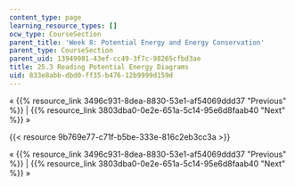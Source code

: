 ```yaml
---
content_type: page
learning_resource_types: []
ocw_type: CourseSection
parent_title: 'Week 8: Potential Energy and Energy Conservation'
parent_type: CourseSection
parent_uid: 13949981-43ef-cc49-3f7c-98265cfbd3ae
title: 25.3 Reading Potential Energy Diagrams
uid: 833e8abb-dbd0-ff35-b476-12b9999d159d
---
```


« {{% resource_link 3496c931-8dea-8830-53e1-af54069ddd37 "Previous" %}} | {{% resource_link 3803dba0-0e2e-651a-5c14-95e6d8faab40 "Next" %}} »

{{< resource 9b769e77-c71f-b5be-333e-816c2eb3cc3a >}}

« {{% resource_link 3496c931-8dea-8830-53e1-af54069ddd37 "Previous" %}} | {{% resource_link 3803dba0-0e2e-651a-5c14-95e6d8faab40 "Next" %}} »
